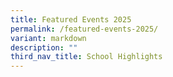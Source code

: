 ```yaml
---
title: Featured Events 2025
permalink: /featured-events-2025/
variant: markdown
description: ""
third_nav_title: School Highlights
---
```

